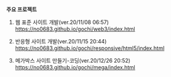 <strong>주요 프로젝트</strong>

1. 웹 표준 사이트 개발(ver.20/11/08 06:57)<br>
https://no0683.github.io/gochi/web3/index.html

2. 반응형 사이트 개발(ver.20/11/15 20:44)<br>
https://no0683.github.io/gochi/responsive/html5/index.html

3. 메가박스 사이트 만들기-코딩(ver.20/12/26 20:52)<br>
https://no0683.github.io/gochi/mega/index.html
